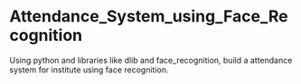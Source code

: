 # Attendance_System_using_Face_Recognition
Using python and libraries like dlib and face_recognition, build a attendance system for institute using face recognition.
